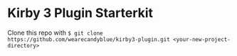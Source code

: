 # Kirby 3 Plugin Starterkit

Clone this repo with ```$ git clone https://github.com/wearecandyblue/kirby3-plugin.git <your-new-project-directory>```
